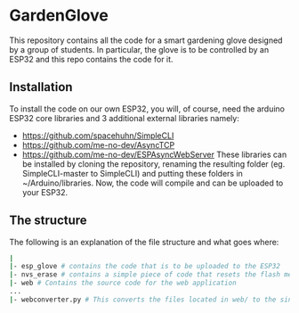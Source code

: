 # GardenGlove
This repository contains all the code for a smart gardening glove designed by a group of students. In particular, the glove is to be controlled by an ESP32 and this repo contains the code for it.

## Installation
To install the code on our own ESP32, you will, of course, need the arduino ESP32 core libraries and 3 additional external libraries namely:
- https://github.com/spacehuhn/SimpleCLI
- https://github.com/me-no-dev/AsyncTCP
- https://github.com/me-no-dev/ESPAsyncWebServer
These libraries can be installed by cloning the repository, renaming the resulting folder (eg. SimpleCLI-master to SimpleCLI) and putting these folders in ~/Arduino/libraries. Now, the code will compile and can be uploaded to your ESP32.

## The structure
The following is an explanation of the file structure and what goes where:
```bash
|
|- esp_glove # contains the code that is to be uploaded to the ESP32
|- nvs_erase # contains a simple piece of code that resets the flash memory of ESP32
|- web # Contains the source code for the web application
...
|- webconverter.py # This converts the files located in web/ to the single file esp_glove/webfiles.h
```

